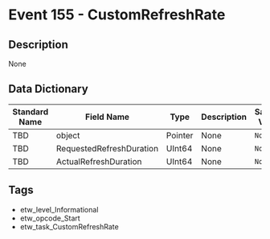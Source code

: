 # Event 155 - CustomRefreshRate

## Description
None

## Data Dictionary
|Standard Name|Field Name|Type|Description|Sample Value|
|---|---|---|---|---|
|TBD|object|Pointer|None|`None`|
|TBD|RequestedRefreshDuration|UInt64|None|`None`|
|TBD|ActualRefreshDuration|UInt64|None|`None`|

## Tags
* etw_level_Informational
* etw_opcode_Start
* etw_task_CustomRefreshRate